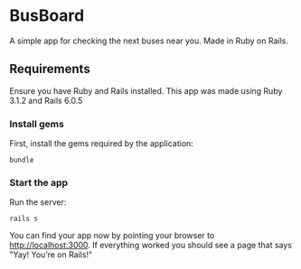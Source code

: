 # BusBoard

A simple app for checking the next buses near you. Made in Ruby on Rails.

## Requirements

Ensure you have Ruby and Rails installed. This app was made using Ruby 3.1.2 and Rails 6.0.5

### Install gems

First, install the gems required by the application:

    bundle

### Start the app

Run the server:

    rails s

You can find your app now by pointing your browser to [http://localhost:3000](http://localhost:3000).
If everything worked you should see a page that says "Yay! You’re on Rails!"
